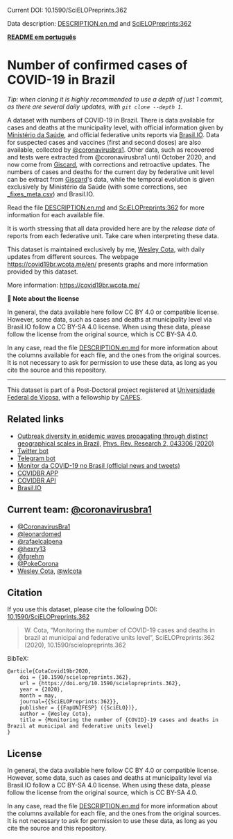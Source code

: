 Current DOI: 10.1590/SciELOPreprints.362

Data description: [DESCRIPTION.en.md](DESCRIPTION.en.md) and [SciELOPreprints:362](https://doi.org/10.1590/SciELOPreprints.362)

[**README em português**](README.md)

# Number of confirmed cases of COVID-19 in Brazil

*Tip: when cloning it is highly recommended to use a depth of just 1 commit, as there are several daily updates, with `git clone --depth 1`.*

A dataset with numbers of COVID-19 in Brazil. There is data available for cases and deaths at the municipality level, with official information given by [Ministério da Saúde](https://covid.saude.gov.br/), and official federative units reports via [Brasil.IO](https://brasil.io/dataset/covid19/caso). Data for suspected cases and vaccines (first and second doses) are also available, collected by [@coronavirusbra1](https://coronavirusbra1.github.io/). Other data, such as recovered and tests were extracted from @coronavirusbra1 until October 2020, and now come from [Giscard](http://www.giscard.com.br/coronavirus/), with corrections and retroactive updates. The numbers of cases and deaths for the current day by federative unit level can be extract from [Giscard](http://www.giscard.com.br/coronavirus/)'s data, while the temporal evolution is given exclusively by Ministério da Saúde (with some corrections, see [
_fixes_meta.csv](
_fixes_meta.csv)) and Brasil.IO.

Read the file [DESCRIPTION.en.md](DESCRIPTION.en.md) and [SciELOPreprints:362](https://doi.org/10.1590/SciELOPreprints.362) for more information for each available file.

It is worth stressing that all data provided here are by the *release date* of reports from each federative unit. Take care when interpreting these data.

This dataset is maintained exclusively by me, [Wesley Cota](https://wesleycota.com/), with daily updates from different sources. The webpage <https://covid19br.wcota.me/en/> presents graphs and more information provided by this dataset.

More information: https://covid19br.wcota.me/

**💬 Note about the license**

In general, the data available here follow CC BY 4.0 or compatible license. However, some data, such as cases and deaths at municipality level via Brasil.IO follow a CC BY-SA 4.0 license. When using these data, please follow the license from the original source, which is CC BY-SA 4.0.

In any case, read the file [DESCRIPTION.en.md](DESCRIPTION.en.md) for more information about the columns available for each file, and the ones from the original sources. It is not necessary to ask for permission to use these data, as long as you cite the source and this repository.

---

This dataset is part of a Post-Doctoral project registered at [Universidade Federal de Viçosa](https://www.ufv.br/), with a fellowship by [CAPES](https://www.gov.br/capes/pt-br).

## Related links

- [Outbreak diversity in epidemic waves propagating through distinct geographical scales in Brazil](https://covidbr.github.io/pub/1), [Phys. Rev. Research 2, 043306 (2020)](https://wcota.me/covid19brmetapop)
- [Twitter bot](https://twitter.com/covid19brbot)
- [Telegram bot](https://t.me/CoronavirusBRBot)
- [Monitor da COVID-19 no Brasil (official news and tweets)](https://covid19br.pub/)
- [COVIDBR APP](https://github.com/vmarcosp/covidbr-app)
- [COVIDBR API](https://github.com/vmarcosp/covidbr-api)
- [Brasil.IO](https://brasil.io/dataset/covid19/caso)

## Current team: [@coronavirusbra1](https://coronavirusbra1.github.io/)

- [@CoronavirusBra1](https://twitter.com/CoronavirusBra1)
- [@leonardomed](https://twitter.com/leonardomed)
- [@rafaelcalpena](https://twitter.com/rafaelcalpena)
- [@hexry13](https://twitter.com/hexry13)
- [@fgrehm](https://twitter.com/fgrehm)
- [@PokeCorona](https://twitter.com/PokeCorona)
- [Wesley Cota](https://wesleycota.com), [@wlcota](https://twitter.com/wlcota)

## Citation

If you use this dataset, please cite the following DOI: [10.1590/SciELOPreprints.362](https://doi.org/10.1590/SciELOPreprints.362)

> W. Cota, “Monitoring the number of COVID-19 cases and deaths in brazil at municipal and federative units level”, SciELOPreprints:362 (2020), 10.1590/scielopreprints.362

BibTeX:

```
@article{CotaCovid19br2020,
    doi = {10.1590/scielopreprints.362},
    url = {https://doi.org/10.1590/scielopreprints.362},
    year = {2020},
    month = may,
    journal={{SciELOPreprints:362}},
    publisher = {{FapUNIFESP} ({SciELO})},
    author = {Wesley Cota},
    title = {Monitoring the number of {COVID}-19 cases and deaths in Brazil at municipal and federative units level}
}
```

## License

In general, the data available here follow CC BY 4.0 or compatible license. However, some data, such as cases and deaths at municipality level via Brasil.IO follow a CC BY-SA 4.0 license. When using these data, please follow the license from the original source, which is CC BY-SA 4.0.

In any case, read the file [DESCRIPTION.en.md](DESCRIPTION.en.md) for more information about the columns available for each file, and the ones from the original sources. It is not necessary to ask for permission to use these data, as long as you cite the source and this repository.
